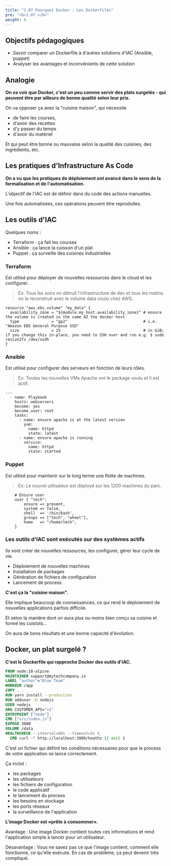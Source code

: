 ```yaml
---
title: "1.07 Pourquoi Docker : Les Dockerfiles"
pre: "<b>1.07 </b>"
weight: 8
---
```

## Objectifs pédagogiques
  - Savoir comparer un Dockerfile à d'autres solutions d'IAC (Ansible, puppet)
  - Analyser les avantages et inconvénients de cette solution

<!-- --- -->

## Analogie

**On va voir que Docker, c'est un peu comme servir des plats surgelés - qui peuvent être par ailleurs de bonne qualité selon leur prix.**

On va opposer ça avec la "cuisine maison", qui nécessite 
* de faire les courses, 
* d'avoir des recettes
* d'y passer du temps
* d'avoir du matériel

Et qui peut être bonne ou mauvaise selon la qualité des cuisines, des ingrédients, etc.

<!-- --- -->

## Les pratiques d'Infrastructure As Code 

**On a vu que les pratiques de déploiement ont avancé dans le sens de la formalisation et de l'automatisation.**

L'objectif de l'IAC est de définir dans du code des actions manuelles.

Une fois automatisées, ces opérations peuvent être reproduites.

## Les outils d'IAC

Quelques noms : 

- Terraform : ça fait les courses 
- Ansible : ça lance la cuisson d'un plat
- Puppet : ça surveille des cuisines industrielles


### **Terraform** 

Est utilisé pour déployer de nouvelles ressources dans le cloud et les configurer. 

> Ex: Tous les soirs on détruit l'infrastructure de dev et tous les matins on la reconstruit avec le volume data voulu chez AWS.

```shell
resource "aws_ebs_volume" "my_data" {
  availability_zone = "${module.my_host.availability_zone}" # ensure the volume is created in the same AZ the docker host
  type              = "gp2"                                 # i.e. "Amazon EBS General Purpose SSD"
  size              = 25                                    # in GiB; if you change this in-place, you need to SSH over and run e.g. $ sudo resize2fs /dev/xvdh
}
```

### **Ansible**

Est utilisé pour configurer des serveurs en fonction de leurs rôles.

> Ex: Toutes les nouvelles VMs Apache ont le package voulu et il est actif. 

```shell
---
  - name: Playbook
    hosts: webservers
    become: yes
    become_user: root
    tasks:
      - name: ensure apache is at the latest version
        yum:
          name: httpd
          state: latest
      - name: ensure apache is running
        service:
          name: httpd
          state: started
```

### **Puppet** 

Est utilisé pour maintenir sur le long terme une flotte de machines.

> Ex: Le nouvel utilisateur est déployé sur les 1200 machines du parc.

```shell
    # Ensure user
    user { "tech":
        ensure => present,
        system => false,
        shell  => '/bin/bash',
        groups => ["tech", "wheel"],
        home   => "/home/tech",
    }   

```

### Les outils d'IAC sont exécutés sur des systèmes actifs

Ils vont créer de nouvelles ressources, les configurer, gérer leur cycle de vie.

* Déploiement de nouvelles machines
* Installation de packages
* Génération de fichiers de configuration
* Lancement de process

**C'est ça la "cuisine maison".** 

Elle implique beaucoup de connaissances, ce qui rend le déploiement de nouvelles applications parfois difficile.

Et selon la manière dont on aura plus ou moins bien conçu sa cuisine et formé les cuistots...

On aura de bons résultats et une bonne capacité d'évolution.

## Docker, un plat surgelé ? 


**C'est le Dockerfile qui rapproche Docker des outils d'IAC.**

```dockerfile
FROM node:18-alpine
MAINTAINER support@mytechcompany.io
LABEL "author"="Blue Team"
WORKDIR /app
COPY . .
RUN yarn install --production
RUN adduser -D nodejs
USER nodejs
ARG CUSTOMER_API="v1"
ENTRYPOINT ["node"]
CMD ["src/index.js"]
EXPOSE 3000
VOLUME /data
HEALTHCHECK --interval=60s --timeout=5s \
  CMD curl -f http://localhost:3000/heathz || exit 1
```

C'est un fichier qui définit les conditions nécessaires pour que le process de votre application se lance correctement.

Ça inclut : 
- les packages 
- les utilisateurs
- les fichiers de configuration
- le code applicatif 
- le lancement du process
- les besoins en stockage 
- les ports réseaux 
- la surveillance de l'application


**L'image Docker est «prête à consommer».**

Avantage : Une image Docker contient toutes ces informations et rend l'application simple à lancer pour un utilisateur.

Désavantage : Vous ne savez pas ce que l'image contient, comment elle fonctionne, ce qu'elle exécute. En cas de problème, ça peut devenir très compliqué.



